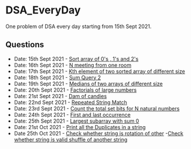 # DSA_EveryDay

One problem of DSA every day starting from 15th Sept 2021.

## Questions 
*  Date: 15th Sept 2021 - [Sort array of 0's , 1's and 2's](/sort_array_of_0_2_1.cpp)
*  Date: 16th Sept 2021 - [N meeting from one room](/n_meeting_from_one_room.cpp)
*  Date: 17th Sept 2021 - [Kth element of two sorted array of different size](/kth_element_in_2_sorted_array_of_different_size.cpp) 
*  Date: 18th Sept 2021 - [Sum Query 2](/sum_query_2.cpp)  
*  Date: 19th Sept 2021 - [Medians of two arrays of different size](/median_of_two_arrays_of_different_size.cpp)  
*  Date: 20th Sept 2021 - [Factorials of large numbers](/factorials_of_large_numbers.cpp) 
*  Date: 21st Sept 2021 - [Dam of candies](/dam_of_candies.cpp) 
*  Date: 22nd Sept 2021 - [Repeated String Match](/repeated_string_match.cpp)  
*  Date: 23rd Sept 2021 - [Count the total set bits for N natural numbers](/count_total_set_bits.cpp)  
*  Date: 24th Sept 2021 - [First and last occurrence](/first_last_occurrence.cpp)  
* Date: 25th Sept 2021 - [Largest subarray with sum 0](/largest_subarray_with_sum_0.cpp)
* Date: 21st Oct 2021 - [Print all the Duplicates in a string](/print_all_duplicates.cpp)
* Date 25th Oct 2021 - [Check whether string is rotation of other](/rotaions_string_check.cpp) -[Check whether string is valid shuffle of another string](/string_shuffle_fo_another_string.cpp)

